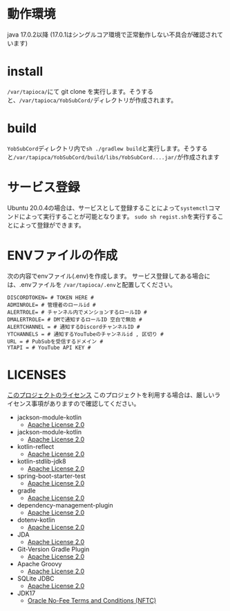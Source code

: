 # 動作環境
java 17.0.2以降 (17.0.1はシングルコア環境で正常動作しない不具合が確認されています)

# install
`/var/tapioca/`にて git clone を実行します。そうすると、`/var/tapioca/YobSubCord/`ディレクトリが作成されます。

# build
`YobSubCord`ディレクトリ内で`sh ./gradlew build`と実行します。そうすると`/var/tapipca/YobSubCord/build/libs/YobSubCord....jar/`が作成されます

# サービス登録
Ubuntu 20.0.4の場合は、サービスとして登録することによって`systemctl`コマンドによって実行することが可能となります。
`sudo sh regist.sh`を実行することによって登録ができます。


# ENVファイルの作成
次の内容でenvファイル(.env)を作成します。
サービス登録してある場合には、.envファイルを `/var/tapioca/.env`と配置してください。
```dotenv
DISCORDTOKEN= # TOKEN HERE #
ADMINROLE= # 管理者のロールid #
ALERTROLE= # チャンネル内でメンションするロールID #
DMALERTROLE= # DMで通知するロールID 空白で無効 #
ALERTCHANNEL = # 通知するDiscordチャンネルID #
YTCHANNELS = # 通知するYouTubeのチャンネルid , 区切り #
URL = # PubSubを受信するドメイン #
YTAPI = # YouTube API KEY #
```

# LICENSES
[このプロジェクトのライセンス](LICENSE)
このプロジェクトを利用する場合は、厳しいライセンス事項がありますので確認してください。

 - jackson-module-kotlin
   - [Apache License 2.0](https://www.apache.org/licenses/LICENSE-2.0)
 - jackson-module-kotlin
   - [Apache License 2.0](https://www.apache.org/licenses/LICENSE-2.0)
 - kotlin-reflect
   - [Apache License 2.0](https://www.apache.org/licenses/LICENSE-2.0)
 - kotlin-stdlib-jdk8
   - [Apache License 2.0](https://www.apache.org/licenses/LICENSE-2.0)
 - spring-boot-starter-test
   - [Apache License 2.0](https://www.apache.org/licenses/LICENSE-2.0)
 - gradle
   - [Apache License 2.0](https://www.apache.org/licenses/LICENSE-2.0)
 - dependency-management-plugin
   - [Apache License 2.0](https://www.apache.org/licenses/LICENSE-2.0)
 - dotenv-kotlin
   - [Apache License 2.0](https://www.apache.org/licenses/LICENSE-2.0)
 - JDA
   - [Apache License 2.0](https://www.apache.org/licenses/LICENSE-2.0)
 - Git-Version Gradle Plugin
   - [Apache License 2.0](https://www.apache.org/licenses/LICENSE-2.0)
 - Apache Groovy
   - [Apache License 2.0](https://www.apache.org/licenses/LICENSE-2.0)
 - SQLite JDBC
    - [Apache License 2.0](https://www.apache.org/licenses/LICENSE-2.0)
 - JDK17
   - [Oracle No-Fee Terms and Conditions (NFTC)](https://www.oracle.com/downloads/licenses/no-fee-license.html)
